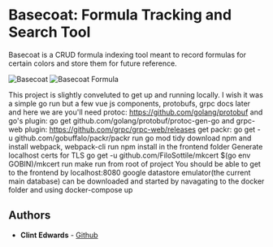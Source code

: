 # Basecoat: Formula Tracking and Search Tool

Basecoat is a CRUD formula indexing tool meant to record formulas for certain colors and store them for future reference.

![Basecoat](https://i.imgur.com/ScgDBiZ.png) ![Basecoat Formula](https://i.imgur.com/nilixZL.png)


This project is slightly conveluted to get up and running
locally. I wish it was a simple go run but a few vue js
components, protobufs, grpc docs later and here we are
you'll need protoc: https://github.com/golang/protobuf
and go's plugin: go get github.com/golang/protobuf/protoc-gen-go
and grpc-web plugin: https://github.com/grpc/grpc-web/releases
get packr: go get -u github.com/gobuffalo/packr/packr
run go mod tidy
download npm and install webpack, webpack-cli
run npm install in the frontend folder
Generate localhost certs for TLS
go get -u github.com/FiloSottile/mkcert
$(go env GOBIN)/mkcert
run make run from root of project
You should be able to get to the frontend by localhost:8080
google datastore emulator(the current main database) can be downloaded and started by navagating to the docker folder and using docker-compose up

## Authors

- **Clint Edwards** - [Github](https://github.com/clintjedwards)

